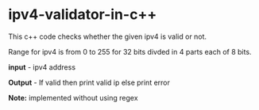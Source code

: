 # ipv4-validator-in-c++
This c++ code checks whether the given ipv4 is valid or not.


Range for ipv4 is from 0 to 255 for 32 bits divded in 4 parts each of 8 bits.
 

**input** - ipv4 address


**Output** - If valid then print valid ip else print error


**Note:** implemented without using regex

